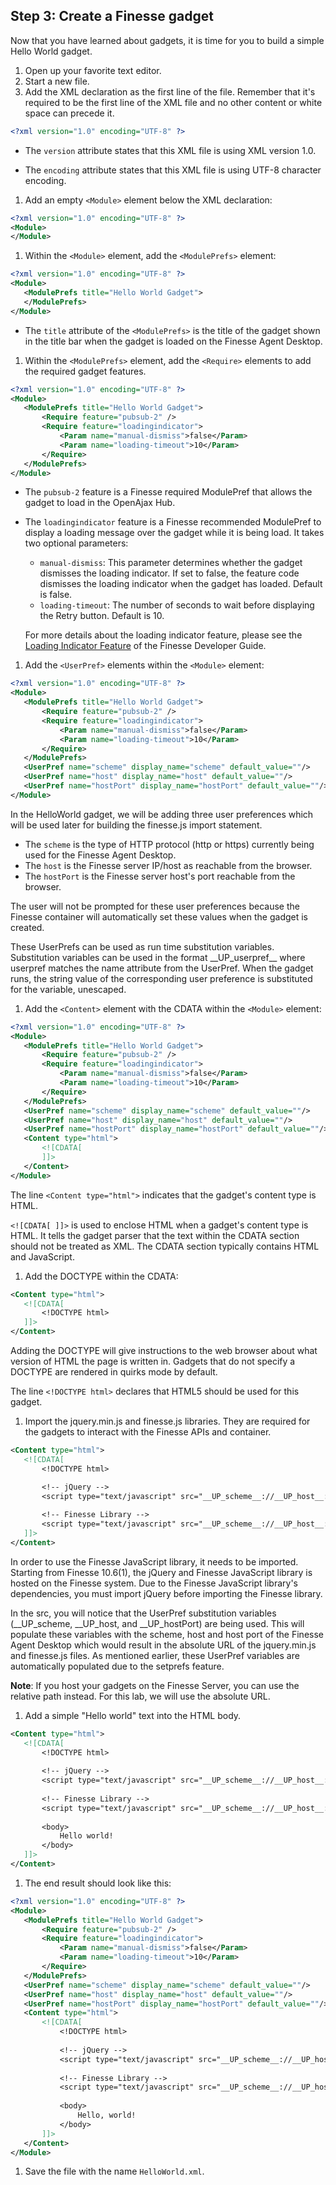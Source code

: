 ## Step 3: Create a Finesse gadget

Now that you have learned about gadgets, it is time for you to build a simple Hello World gadget.

1. Open up your favorite text editor.
1. Start a new file.
1. Add the XML declaration as the first line of the file. Remember that it's required to be the first line of the XML file and no other content or white space can precede it.

 ```xml
<?xml version="1.0" encoding="UTF-8" ?> 
```
 * The `version` attribute states that this XML file is using XML version 1.0.

 * The `encoding` attribute states that this XML file is using UTF-8 character encoding.
1. Add an empty `<Module>` element below the XML declaration:

 ```xml
<?xml version="1.0" encoding="UTF-8" ?> 
<Module>
</Module>
```
1. Within the `<Module>` element, add the `<ModulePrefs>` element:

 ```xml
<?xml version="1.0" encoding="UTF-8" ?> 
<Module>
    <ModulePrefs title="Hello World Gadget">
    </ModulePrefs>
</Module>
```
 * The `title` attribute of the `<ModulePrefs>` is the title of the gadget shown in the title bar when the gadget is loaded on the Finesse Agent Desktop.

1. Within the `<ModulePrefs>` element, add the `<Require>` elements to add the required gadget features.

 ```xml
<?xml version="1.0" encoding="UTF-8" ?> 
<Module>
    <ModulePrefs title="Hello World Gadget"> 
        <Require feature="pubsub-2" />
        <Require feature="loadingindicator">
            <Param name="manual-dismiss">false</Param>
            <Param name="loading-timeout">10</Param>
        </Require>
    </ModulePrefs>
</Module>
```

 * The `pubsub-2` feature is a Finesse required ModulePref that allows the gadget to load in the OpenAjax Hub.

 * The `loadingindicator` feature is a Finesse recommended ModulePref to display a loading message over the gadget while it is being load. It takes two optional parameters:

     * `manual-dismiss`: This parameter determines whether the gadget dismisses the loading indicator. If set to false, the feature code dismisses the loading indicator when the gadget has loaded. Default is false.
     * `loading-timeout`: The number of seconds to wait before displaying the Retry button. Default is 10.

     For more details about the loading indicator feature, please see the [Loading Indicator Feature](https://developer.cisco.com/docs/finesse/#loading-indicator-feature) of the Finesse Developer Guide.
 
1. Add the `<UserPref>` elements within the `<Module>` element:

 ```xml
<?xml version="1.0" encoding="UTF-8" ?> 
<Module>
    <ModulePrefs title="Hello World Gadget"> 
        <Require feature="pubsub-2" />
        <Require feature="loadingindicator">
            <Param name="manual-dismiss">false</Param>
            <Param name="loading-timeout">10</Param>
        </Require>
    </ModulePrefs>
    <UserPref name="scheme" display_name="scheme" default_value=""/>
    <UserPref name="host" display_name="host" default_value=""/>
    <UserPref name="hostPort" display_name="hostPort" default_value=""/>
</Module>
```

 In the HelloWorld gadget, we will be adding three user preferences which will be used later for building the finesse.js import statement.

 * The `scheme` is the type of HTTP protocol (http or https) currently being used for the Finesse Agent Desktop.
 * The `host` is the Finesse server IP/host as reachable from the browser.
 * The `hostPort` is the Finesse server host's port reachable from the browser.

 The user will not be prompted for these user preferences because the Finesse container will automatically set these values when the gadget is created.

 These UserPrefs can be used as run time substitution variables. Substitution variables can be used in the format \_\_UP\_userpref\_\_ where userpref matches the name attribute from the UserPref. When the gadget runs, the string value of the corresponding user preference is substituted for the variable, unescaped.
 
1. Add the `<Content>` element with the CDATA within the `<Module>` element:

 ```xml
<?xml version="1.0" encoding="UTF-8" ?> 
<Module>
    <ModulePrefs title="Hello World Gadget"> 
        <Require feature="pubsub-2" />
        <Require feature="loadingindicator">
            <Param name="manual-dismiss">false</Param>
            <Param name="loading-timeout">10</Param>
        </Require>
    </ModulePrefs>
    <UserPref name="scheme" display_name="scheme" default_value=""/>
    <UserPref name="host" display_name="host" default_value=""/>
    <UserPref name="hostPort" display_name="hostPort" default_value=""/>
    <Content type="html">
        <![CDATA[
        ]]>
    </Content> 
</Module>
```

 The line `<Content type="html">` indicates that the gadget's content type is HTML.

 `<![CDATA[ ]]>` is used to enclose HTML when a gadget's content type is HTML. It tells the gadget parser that the text within the CDATA section should not be treated as XML. The CDATA section typically contains HTML and JavaScript.

1. Add the DOCTYPE within the CDATA:

 ```xml
<Content type="html">
    <![CDATA[
        <!DOCTYPE html>
    ]]>
</Content>
```

 Adding the DOCTYPE will give instructions to the web browser about what version of HTML the page is written in. Gadgets that do not specify a DOCTYPE are rendered in quirks mode by default.

 The line `<!DOCTYPE html>` declares that HTML5 should be used for this gadget.

1. Import the jquery.min.js and finesse.js libraries. They are required for the gadgets to interact with the Finesse APIs and container.

 ```xml
<Content type="html">
    <![CDATA[
        <!DOCTYPE html>

        <!-- jQuery -->
        <script type="text/javascript" src="__UP_scheme__://__UP_host__:__UP_hostPort__/desktop/assets/js/jquery.min.js"></script>
           
        <!-- Finesse Library -->
        <script type="text/javascript" src="__UP_scheme__://__UP_host__:__UP_hostPort__/desktop/assets/js/finesse.js"></script>
    ]]>
</Content>
```

 In order to use the Finesse JavaScript library, it needs to be imported. Starting from Finesse 10.6(1), the jQuery and Finesse JavaScript library is hosted on the Finesse system. Due to the Finesse JavaScript library's dependencies, you must import jQuery before importing the Finesse library.

 In the src, you will notice that the UserPref substitution variables (\_\_UP\_scheme, \_\_UP\_host, and \_\_UP\_hostPort) are being used. This will populate these variables with the scheme, host and host port of the Finesse Agent Desktop which would result in the absolute URL of the jquery.min.js and finesse.js files. As mentioned earlier, these UserPref variables are automatically populated due to the setprefs feature.

 **Note**: If you host your gadgets on the Finesse Server, you can use the relative path instead. For this lab, we will use the absolute URL.

1. Add a simple "Hello world" text into the HTML body.

 ```xml
<Content type="html">
    <![CDATA[
        <!DOCTYPE html>
        
        <!-- jQuery -->
        <script type="text/javascript" src="__UP_scheme__://__UP_host__:__UP_hostPort__/desktop/assets/js/jquery.min.js"></script>
           
        <!-- Finesse Library -->
        <script type="text/javascript" src="__UP_scheme__://__UP_host__:__UP_hostPort__/desktop/assets/js/finesse.js"></script>
        
        <body>
            Hello world!
        </body>
    ]]>
</Content>
```

1. The end result should look like this:

 ```xml
<?xml version="1.0" encoding="UTF-8" ?> 
<Module>
    <ModulePrefs title="Hello World Gadget"> 
        <Require feature="pubsub-2" />
        <Require feature="loadingindicator">
            <Param name="manual-dismiss">false</Param>
            <Param name="loading-timeout">10</Param>
        </Require>
    </ModulePrefs>
    <UserPref name="scheme" display_name="scheme" default_value=""/>
    <UserPref name="host" display_name="host" default_value=""/>
    <UserPref name="hostPort" display_name="hostPort" default_value=""/>
    <Content type="html">
        <![CDATA[
            <!DOCTYPE html>
            
            <!-- jQuery -->
            <script type="text/javascript" src="__UP_scheme__://__UP_host__:__UP_hostPort__/desktop/assets/js/jquery.min.js"></script>
               
            <!-- Finesse Library -->
            <script type="text/javascript" src="__UP_scheme__://__UP_host__:__UP_hostPort__/desktop/assets/js/finesse.js"></script>
            
            <body>
                Hello, world!
            </body>
        ]]>
    </Content> 
</Module>
```
1. Save the file with the name `HelloWorld.xml`.